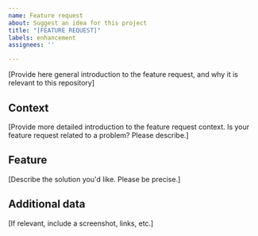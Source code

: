 ```yaml
---
name: Feature request
about: Suggest an idea for this project
title: "[FEATURE REQUEST]"
labels: enhancement
assignees: ''

---
```


[Provide here general introduction to the feature request, and why it is relevant to this repository]

## Context

[Provide more detailed introduction to the feature request context. Is your feature request related to a problem? Please describe.]

## Feature

[Describe the solution you'd like. Please be precise.]

## Additional data

[If relevant, include a screenshot, links, etc.]

